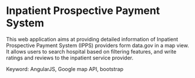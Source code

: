 # Inpatient Prospective Payment System
This web application aims at providing detailed information of Inpatient Prospective Payment System (IPPS) providers form data.gov in a map view. It allows users to search hospital based on filtering features, and write ratings and reviews to the inpatient service provider. 

Keyword: AngularJS, Google map API, bootstrap